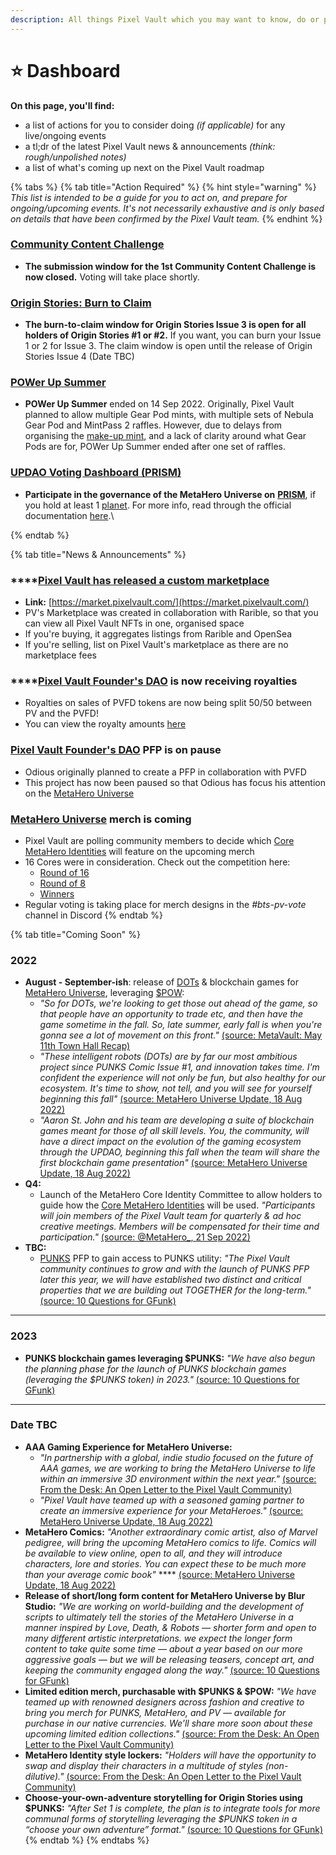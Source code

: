 ```yaml
---
description: All things Pixel Vault which you may want to know, do or prepare for.
---
```


# ⭐️ Dashboard

**On this page, you'll find:**

* a list of actions for you to consider doing _(if applicable)_ for any live/ongoing events
* a tl;dr of the latest Pixel Vault news & announcements _(think: rough/unpolished notes)_
* a list of what's coming up next on the Pixel Vault roadmap

{% tabs %}
{% tab title="Action Required" %}
{% hint style="warning" %}
_This list is intended to be a guide for you to act on, and prepare for ongoing/upcoming events. It's not necessarily exhaustive and is only based on details that have been confirmed by the Pixel Vault team._
{% endhint %}

### [Community Content Challenge](content-challenge.md)

* **The submission window for the 1st Community Content Challenge is now closed.** Voting will take place shortly.



### [Origin Stories: Burn to Claim](origin-stories.md)

* **The burn-to-claim window for Origin Stories Issue 3 is open for all holders of Origin Stories #1 or #2.** If you want, you can burn your Issue 1 or 2 for Issue 3. The claim window is open until the release of Origin Stories Issue 4 (Date TBC)



### [POWer Up Summer](POWerUpSummer.md)

* **POWer Up Summer** ended on 14 Sep 2022. Originally, Pixel Vault planned to allow multiple Gear Pod mints, with multiple sets of Nebula Gear Pod and MintPass 2 raffles. However, due to delays from organising the [make-up mint](dashboard.md#gear-pod-mint-1-make-up-mint), and a lack of clarity around what Gear Pods are for, POWer Up Summer ended after one set of raffles.



### [UPDAO Voting Dashboard (PRISM)](PRISM.md)

* **Participate in the governance of the MetaHero Universe on** [**PRISM**](https://updao.app/), if you hold at least 1 [planet](../learn/ecosystem/MHU/planets.md). For more info, read through the official documentation [here](https://docs.updao.app/).\

{% endtab %}

{% tab title="News & Announcements" %}
### ****[**Pixel Vault has released a custom marketplace**](https://twitter.com/pixelvault\_/status/1567151840608796674)

* **Link:** [https://market.pixelvault.com/](https://market.pixelvault.com/)
* PV's Marketplace was created in collaboration with Rarible, so that you can view all Pixel Vault NFTs in one, organised space
* If you're buying, it aggregates listings from Rarible and OpenSea
* If you're selling, list on Pixel Vault's marketplace as there are no marketplace fees

### ****[**Pixel Vault Founder's DAO**](../learn/ecosystem/pvfd.md) **is now receiving royalties**

* Royalties on sales of PVFD tokens are now being split 50/50 between PV and the PVFD!
* You can view the royalty amounts [here](https://etherscan.io/address/0x580a96bc816c2324bdff5eb2a7e159ae7ee63022#internaltx)



### [Pixel Vault Founder's DAO](../learn/ecosystem/pvfd.md) PFP is on pause

* Odious originally planned to create a PFP in collaboration with PVFD
* This project has now been paused so that Odious has focus his attention on the [MetaHero Universe](../learn/ecosystem/MHU/)



### [MetaHero Universe](../learn/ecosystem/MHU/) merch is coming

* Pixel Vault are polling community members to decide which [Core MetaHero Identities](../learn/ecosystem/MHU/identities.md#core-metahero-identities) will feature on the upcoming merch
* 16 Cores were in consideration. Check out the competition here:
  * [Round of 16](https://twitter.com/MetaHero\_/status/1552051173724651521)
  * [Round of 8](https://twitter.com/MetaHero\_/status/1552398444731457536)
  * [Winners](https://twitter.com/MetaHero\_/status/1552686713499271172)
* Regular voting is taking place for merch designs in the _#bts-pv-vote_ channel in Discord
{% endtab %}

{% tab title="Coming Soon" %}
### **2022**

* **August - September-ish**: release of [DOTs](../learn/ecosystem/MHU/DOTs.md) & blockchain games for [MetaHero Universe](../learn/ecosystem/MHU/), leveraging [$POW](../learn/ecosystem/MHU/POW.md):&#x20;
  * _"So for DOTs, we're looking to get those out ahead of the game, so that people have an opportunity to trade etc, and then have the game sometime in the fall. So, late summer, early fall is when you're gonna see a lot of movement on this front."_ [(source: MetaVault: May 11th Town Hall Recap)](https://www.metavault.fm/p/metavault-may-11th-town-hall-recap#%C2%A7metahero-universe-game)
  * _"These intelligent robots (DOTs) are by far our most ambitious project since PUNKS Comic Issue #1, and innovation takes time. I'm confident the experience will not only be fun, but also healthy for our ecosystem. It's time to show, not tell, and you will see for yourself beginning this fall"_ [(source: MetaHero Universe Update, 18 Aug 2022)](https://twitter.com/MetaHero\_/status/1560374739784310785)
  * _"Aaron St. John and his team are developing a suite of blockchain games meant for those of all skill levels. You, the community, will have a direct impact on the evolution of the gaming ecosystem through the UPDAO, beginning this fall when the team will share the first blockchain game presentation"_ [(source: MetaHero Universe Update, 18 Aug 2022)](https://twitter.com/MetaHero\_/status/1560374739784310785)
* **Q4:**
  * Launch of the MetaHero Core Identity Committee to allow holders to guide how the [Core MetaHero Identities](../learn/ecosystem/MHU/identities.md#core-metahero-identities) will be used. _"Participants will join members of the Pixel Vault team for quarterly & ad hoc creative meetings. Members will be compensated for their time and participation."_ [(source: @MetaHero\_, 21 Sep 2022)](https://twitter.com/pixelvault\_/status/1572299586143666178)
* **TBC:**
  * [PUNKS](../learn/ecosystem/punks/) PFP to gain access to PUNKS utility: _"The Pixel Vault community continues to grow and with the launch of PUNKS PFP later this year, we will have established two distinct and critical properties that we are building out TOGETHER for the long-term."_  [(source: 10 Questions for GFunk)](https://medium.com/@pixelvault/10-questions-for-gfunk-d2a779a5971c)

****

### **2023**

* **PUNKS blockchain games leveraging $PUNKS:** _"We have also begun the planning phase for the launch of PUNKS blockchain games (leveraging the $PUNKS token) in 2023."_ [(source: 10 Questions for GFunk)](https://medium.com/@pixelvault/10-questions-for-gfunk-d2a779a5971c)

****

### **Date TBC**

* **AAA Gaming Experience for MetaHero Universe:**&#x20;
  * _"In partnership with a global, indie studio focused on the future of AAA games, we are working to bring the MetaHero Universe to life within an immersive 3D environment within the next year."_ [(source: From the Desk: An Open Letter to the Pixel Vault Community)](https://medium.com/@pixelvault/from-the-desk-an-open-letter-to-the-pixel-vault-community-6e46256a8f08)
  * _"Pixel Vault have teamed up with a seasoned gaming partner to create an immersive experience for your MetaHeroes."_ [(source: MetaHero Universe Update, 18 Aug 2022)](https://twitter.com/MetaHero\_/status/1560374739784310785)
* **MetaHero Comics:** _"Another extraordinary comic artist, also of Marvel pedigree, will bring the upcoming MetaHero comics to life. Comics will be available to view online, open to all, and they will introduce characters, lore and stories. You can expect these to be much more than your average comic book"_ **** [(source: MetaHero Universe Update, 18 Aug 2022)](https://twitter.com/MetaHero\_/status/1560374739784310785)
* **Release of short/long form content for MetaHero Universe by Blur Studio:** _"We are working on world-building and the development of scripts to ultimately tell the stories of the MetaHero Universe in a manner inspired by Love, Death, & Robots — shorter form and open to many different artistic interpretations. we expect the longer form content to take quite some time — about a year based on our more aggressive goals — but we will be releasing teasers, concept art, and keeping the community engaged along the way."_ [(source: 10 Questions for GFunk)](https://medium.com/@pixelvault/10-questions-for-gfunk-d2a779a5971c)
* **Limited edition merch, purchasable with $PUNKS & $POW:** _"We have teamed up with renowned designers across fashion and creative to bring you merch for PUNKS, MetaHero, and PV — available for purchase in our native currencies. We’ll share more soon about these upcoming limited edition collections."_ [(source: From the Desk: An Open Letter to the Pixel Vault Community)](https://medium.com/@pixelvault/from-the-desk-an-open-letter-to-the-pixel-vault-community-6e46256a8f08)
* **MetaHero Identity style lockers:** _"Holders will have the opportunity to swap and display their characters in a multitude of styles (non-dilutive)."_ [(source: From the Desk: An Open Letter to the Pixel Vault Community)](https://medium.com/@pixelvault/from-the-desk-an-open-letter-to-the-pixel-vault-community-6e46256a8f08)
* **Choose-your-own-adventure storytelling for Origin Stories using $PUNKS:** _"After Set 1 is complete, the plan is to integrate tools for more communal forms of storytelling leveraging the $PUNKS token in a “choose your own adventure” format."_ [(source: 10 Questions for GFunk)](https://medium.com/@pixelvault/10-questions-for-gfunk-d2a779a5971c)
{% endtab %}
{% endtabs %}















